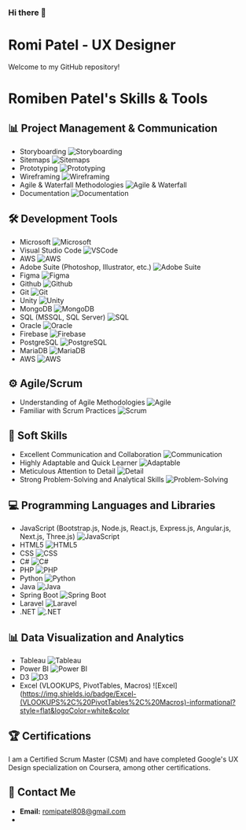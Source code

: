 ### Hi there 👋


# Romi Patel - UX Designer

Welcome to my GitHub repository!





# Romiben Patel's Skills & Tools

## 📊 Project Management & Communication
- Storyboarding ![Storyboarding](https://img.shields.io/badge/Storyboarding-Sitemaps-informational?style=flat&logoColor=white&color=8E44AD)
- Sitemaps ![Sitemaps](https://img.shields.io/badge/Sitemaps-Prototyping-informational?style=flat&logoColor=white&color=8E44AD)
- Prototyping ![Prototyping](https://img.shields.io/badge/Prototyping-Wireframing-informational?style=flat&logoColor=white&color=8E44AD)
- Wireframing ![Wireframing](https://img.shields.io/badge/Wireframing-Agile%20%26%20Waterfall-informational?style=flat&logoColor=white&color=8E44AD)
- Agile & Waterfall Methodologies ![Agile & Waterfall](https://img.shields.io/badge/Agile%20%26%20Waterfall%20Methodologies-Documentation-informational?style=flat&logoColor=white&color=8E44AD)
- Documentation ![Documentation](https://img.shields.io/badge/Documentation-Project%20Management-informational?style=flat&logoColor=white&color=8E44AD)

## 🛠️ Development Tools
- Microsoft ![Microsoft](https://img.shields.io/badge/Microsoft-Visual%20Studio%20Code-informational?style=flat&logoColor=white&color=3498DB)
- Visual Studio Code ![VSCode](https://img.shields.io/badge/Visual%20Studio%20Code-AWS-informational?style=flat&logoColor=white&color=3498DB)
- AWS ![AWS](https://img.shields.io/badge/AWS-Adobe%20Suite-informational?style=flat&logoColor=white&color=3498DB)
- Adobe Suite (Photoshop, Illustrator, etc.) ![Adobe Suite](https://img.shields.io/badge/Adobe%20Suite-Figma-informational?style=flat&logoColor=white&color=3498DB)
- Figma ![Figma](https://img.shields.io/badge/Figma-Github-informational?style=flat&logoColor=white&color=3498DB)
- Github ![Github](https://img.shields.io/badge/Github-Git-informational?style=flat&logoColor=white&color=3498DB)
- Git ![Git](https://img.shields.io/badge/Git-Unity-informational?style=flat&logoColor=white&color=3498DB)
- Unity ![Unity](https://img.shields.io/badge/Unity-MongoDB-informational?style=flat&logoColor=white&color=3498DB)
- MongoDB ![MongoDB](https://img.shields.io/badge/MongoDB-SQL%20(MSSQL%2C%20SQL%20Server)-informational?style=flat&logoColor=white&color=3498DB)
- SQL (MSSQL, SQL Server) ![SQL](https://img.shields.io/badge/SQL%20(MSSQL%2C%20SQL%20Server)-Oracle-informational?style=flat&logoColor=white&color=3498DB)
- Oracle ![Oracle](https://img.shields.io/badge/Oracle-Firebase-informational?style=flat&logoColor=white&color=3498DB)
- Firebase ![Firebase](https://img.shields.io/badge/Firebase-PostgreSQL-informational?style=flat&logoColor=white&color=3498DB)
- PostgreSQL ![PostgreSQL](https://img.shields.io/badge/PostgreSQL-MariaDB-informational?style=flat&logoColor=white&color=3498DB)
- MariaDB ![MariaDB](https://img.shields.io/badge/MariaDB-AWS-informational?style=flat&logoColor=white&color=3498DB)
- AWS ![AWS](https://img.shields.io/badge/AWS-informational?style=flat&logoColor=white&color=3498DB)

## ⚙️ Agile/Scrum
- Understanding of Agile Methodologies ![Agile](https://img.shields.io/badge/Understanding%20of%20Agile-Scrum-informational?style=flat&logoColor=white&color=27AE60)
- Familiar with Scrum Practices ![Scrum](https://img.shields.io/badge/Familiar%20with%20Scrum-Practices-informational?style=flat&logoColor=white&color=27AE60)

## 🧠 Soft Skills
- Excellent Communication and Collaboration ![Communication](https://img.shields.io/badge/Excellent%20Communication-Adaptable-informational?style=flat&logoColor=white&color=FFC300)
- Highly Adaptable and Quick Learner ![Adaptable](https://img.shields.io/badge/Highly%20Adaptable%20and%20Quick%20Learner-Meticulous-informational?style=flat&logoColor=white&color=FFC300)
- Meticulous Attention to Detail ![Detail](https://img.shields.io/badge/Meticulous%20Attention%20to%20Detail-Problem--solving-informational?style=flat&logoColor=white&color=FFC300)
- Strong Problem-Solving and Analytical Skills ![Problem-Solving](https://img.shields.io/badge/Strong%20Problem--Solving%20and%20Analytical%20Skills-Soft%20Skills-informational?style=flat&logoColor=white&color=FFC300)

## 💻 Programming Languages and Libraries
- JavaScript (Bootstrap.js, Node.js, React.js, Express.js, Angular.js, Next.js, Three.js) ![JavaScript](https://img.shields.io/badge/JavaScript-HTML5-informational?style=flat&logoColor=white&color=F39C12)
- HTML5 ![HTML5](https://img.shields.io/badge/HTML5-CSS-informational?style=flat&logoColor=white&color=F39C12)
- CSS ![CSS](https://img.shields.io/badge/CSS-C%23-informational?style=flat&logoColor=white&color=F39C12)
- C# ![C#](https://img.shields.io/badge/C%23-PHP-informational?style=flat&logoColor=white&color=F39C12)
- PHP ![PHP](https://img.shields.io/badge/PHP-Python-informational?style=flat&logoColor=white&color=F39C12)
- Python ![Python](https://img.shields.io/badge/Python-Java-informational?style=flat&logoColor=white&color=F39C12)
- Java ![Java](https://img.shields.io/badge/Java-Spring%20Boot-informational?style=flat&logoColor=white&color=F39C12)
- Spring Boot ![Spring Boot](https://img.shields.io/badge/Spring%20Boot-Laravel-informational?style=flat&logoColor=white&color=F39C12)
- Laravel ![Laravel](https://img.shields.io/badge/Laravel-.NET-informational?style=flat&logoColor=white&color=F39C12)
- .NET ![.NET](https://img.shields.io/badge/.NET-Data%20Visualization%20and%20Analytics-informational?style=flat&logoColor=white&color=F39C12)

## 📊 Data Visualization and Analytics
- Tableau ![Tableau](https://img.shields.io/badge/Tableau-Power%20BI-informational?style=flat&logoColor=white&color=3498DB)
- Power BI ![Power BI](https://img.shields.io/badge/Power%20BI-D3-informational?style=flat&logoColor=white&color=3498DB)
- D3 ![D3](https://img.shields.io/badge/D3-Excel-informational?style=flat&logoColor=white&color=3498DB)
- Excel (VLOOKUPS, PivotTables, Macros) ![Excel](https://img.shields.io/badge/Excel-(VLOOKUPS%2C%20PivotTables%2C%20Macros)-informational?style=flat&logoColor=white&color


## 🏆 Certifications

I am a Certified Scrum Master (CSM) and have completed Google's UX Design specialization on Coursera, among other certifications.


## 📧 Contact Me

- **Email:** romipatel808@gmail.com
- 
<!--
**rp808/rp808** is a ✨ _special_ ✨ repository because its `README.md` (this file) appears on your GitHub profile.

Here are some ideas to get you started:

- 🔭 I’m currently working on ...
- 🌱 I’m currently learning ...
- 👯 I’m looking to collaborate on ...
- 🤔 I’m looking for help with ...
- 💬 Ask me about ...
- 📫 How to reach me: ...
- 😄 Pronouns: ...
- ⚡ Fun fact: ...
-->

